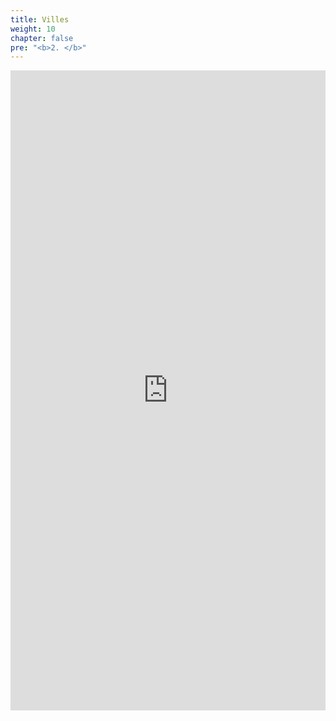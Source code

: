 ```yaml
---
title: Villes
weight: 10
chapter: false
pre: "<b>2. </b>"
---
```


<iframe width="100%" height="1024px" frameborder="0" allowfullscreen src="https://status.vigilo.city/"></iframe>
